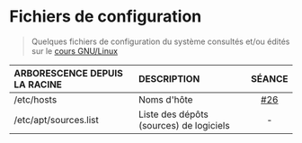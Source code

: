 # Fichiers de configuration

> Quelques fichiers de configuration du système consultés et/ou édités sur le [cours GNU/Linux](https://www.youtube.com/playlist?list=PLrSOXFDHBtfHKxuz6NySItyf4iSEcTw97)

|ARBORESCENCE DEPUIS LA RACINE|DESCRIPTION|SÉANCE|
|:--|:--|:--:|
|/etc/hosts|Noms d'hôte|[#26](https://www.youtube.com/watch?v=W25iWpDLt6Q)|
|/etc/apt/sources.list|Liste des dépôts (sources) de logiciels|-|
